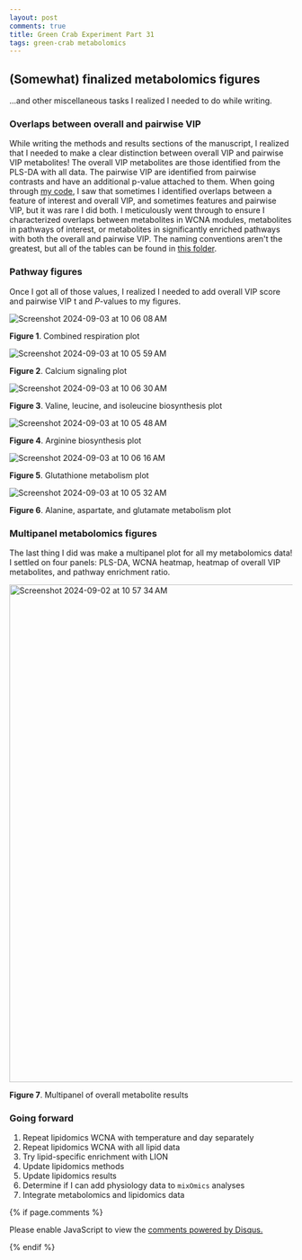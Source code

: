 ```yaml
---
layout: post
comments: true
title: Green Crab Experiment Part 31
tags: green-crab metabolomics
---
```


## (Somewhat) finalized metabolomics figures

...and other miscellaneous tasks I realized I needed to do while writing.

### Overlaps between overall and pairwise VIP

While writing the methods and results sections of the manuscript, I realized that I needed to make a clear distinction between overall VIP and pairwise VIP metabolites! The overall VIP metabolites are those identified from the PLS-DA with all data. The pairwise VIP are identified from pairwise contrasts and have an additional p-value attached to them. When going through [my code](https://github.com/yaaminiv/green-crab-metabolomics/blob/main/code/05-metabolomics-analysis.Rmd), I saw that sometimes I identified overlaps between a feature of interest and overall VIP, and sometimes features and pairwise VIP, but it was rare I did both. I meticulously went through to ensure I characterized overlaps between metabolites in WCNA modules, metabolites in pathways of interest, or metabolites in significantly enriched pathways with both the overall and pairwise VIP. The naming conventions aren't the greatest, but all of the tables can be found in [this folder](https://github.com/yaaminiv/green-crab-metabolomics/tree/main/output/05-metabolomics-analysis/metaboanalyst).

### Pathway figures

Once I got all of those values, I realized I needed to add overall VIP score and pairwise VIP t and *P*-values to my figures.

![Screenshot 2024-09-03 at 10 06 08 AM](https://github.com/user-attachments/assets/9ba03a3a-3bf5-416d-8d1a-2ea8b358dcbe)

**Figure 1**. Combined respiration plot

![Screenshot 2024-09-03 at 10 05 59 AM](https://github.com/user-attachments/assets/b4efc8bc-3811-4a87-9b55-1d98e0844a4b)

**Figure 2**. Calcium signaling plot

![Screenshot 2024-09-03 at 10 06 30 AM](https://github.com/user-attachments/assets/b730dfa8-885b-48bd-840e-5987ae9f2c94)

**Figure 3**. Valine, leucine, and isoleucine biosynthesis plot

![Screenshot 2024-09-03 at 10 05 48 AM](https://github.com/user-attachments/assets/b36a8e33-c9c5-499d-ae5f-862076d32856)

**Figure 4**. Arginine biosynthesis plot

![Screenshot 2024-09-03 at 10 06 16 AM](https://github.com/user-attachments/assets/f5d1f6e4-d846-4f3c-856a-34d2c73ff357)

**Figure 5**. Glutathione metabolism plot

![Screenshot 2024-09-03 at 10 05 32 AM](https://github.com/user-attachments/assets/780b2f7a-c7db-46ef-9835-703c68ce3899)

**Figure 6**. Alanine, aspartate, and glutamate metabolism plot

### Multipanel metabolomics figures

The last thing I did was make a multipanel plot for all my metabolomics data! I settled on four panels: PLS-DA, WCNA heatmap, heatmap of overall VIP metabolites, and pathway enrichment ratio.

<img width="886" alt="Screenshot 2024-09-02 at 10 57 34 AM" src="https://github.com/user-attachments/assets/a8f84d22-bd75-432c-a551-bdce0321c16a">

**Figure 7**. Multipanel of overall metabolite results

### Going forward

1. Repeat lipidomics WCNA with temperature and day separately
3. Repeat lipidomics WCNA with all lipid data
7. Try lipid-specific enrichment with LION
1. Update lipidomics methods
2. Update lipidomics results
8. Determine if I can add physiology data to `mixOmics` analyses
9. Integrate metabolomics and lipidomics data

{% if page.comments %}

<div id="disqus_thread"></div>
<script>

/**
*  RECOMMENDED CONFIGURATION VARIABLES: EDIT AND UNCOMMENT THE SECTION BELOW TO INSERT DYNAMIC VALUES FROM YOUR PLATFORM OR CMS.
*  LEARN WHY DEFINING THESE VARIABLES IS IMPORTANT: https://disqus.com/admin/universalcode/#configuration-variables*/
/*
var disqus_config = function () {
this.page.url = PAGE_URL;  // Replace PAGE_URL with your page's canonical URL variable
this.page.identifier = PAGE_IDENTIFIER; // Replace PAGE_IDENTIFIER with your page's unique identifier variable
};
*/
(function() { // DON'T EDIT BELOW THIS LINE
var d = document, s = d.createElement('script');
s.src = 'https://the-responsible-grad-student.disqus.com/embed.js';
s.setAttribute('data-timestamp', +new Date());
(d.head || d.body).appendChild(s);
})();
</script>
<noscript>Please enable JavaScript to view the <a href="https://disqus.com/?ref_noscript">comments powered by Disqus.</a></noscript>

{% endif %}

<script id="dsq-count-scr" src="//the-responsible-grad-student.disqus.com/count.js" async></script>
